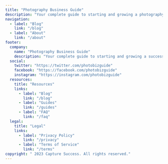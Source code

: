```yaml
---
title: "Photography Business Guide"
description: "Your complete guide to starting and growing a photography business"
navigation:
  - label: "Blog"
    link: "/blog"
  - label: "About"
    link: "/about"
footer:
  company:
    name: "Photography Business Guide"
    description: "Your complete guide to starting and growing a successful photography business. Learn everything from pricing to marketing."
  social:
    twitter: "https://twitter.com/photobizguide"
    facebook: "https://facebook.com/photobizguide"
    instagram: "https://instagram.com/photobizguide"
  resources:
    title: "Resources"
    links:
      - label: "Blog"
        link: "/blog"
      - label: "Guides"
        link: "/guides"
      - label: "FAQ"
        link: "/faq"
  legal:
    title: "Legal"
    links:
      - label: "Privacy Policy"
        link: "/privacy"
      - label: "Terms of Service"
        link: "/terms"
copyright: " 2023 Capture Success. All rights reserved."
---
```

